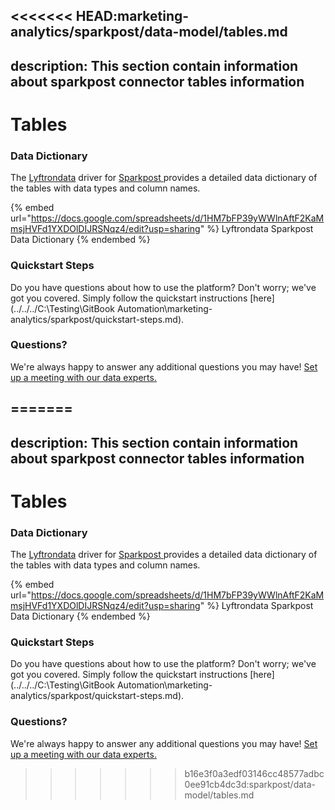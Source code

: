 <<<<<<< HEAD:marketing-analytics/sparkpost/data-model/tables.md
---
description: This section contain information about sparkpost connector tables information
---

# Tables

### Data Dictionary

The [Lyftrondata](https://www.lyftrondata.com/) driver for [Sparkpost](https://www.lyftrondata.com/integration/marketing-analytics/sparkpost//)[ ](https://www.lyftrondata.com/integration/sparkpost/)provides a detailed data dictionary of the tables with data types and column names.

{% embed url="https://docs.google.com/spreadsheets/d/1HM7bFP39yWWlnAftF2KaMmsjHVFd1YXDOlDIJRSNqz4/edit?usp=sharing" %}
Lyftrondata Sparkpost Data Dictionary
{% endembed %}

### Quickstart Steps

Do you have questions about how to use the platform? Don't worry; we've got you covered. Simply follow the quickstart instructions [here](../../../C:\Testing\GitBook Automation\marketing-analytics/sparkpost/quickstart-steps.md).

### Questions? <a href="#questions" id="questions"></a>

We're always happy to answer any additional questions you may have! [Set up a meeting with our data experts.](https://www.lyftrondata.com/book-a-meeting/)

=======
---
description: This section contain information about sparkpost connector tables information
---

# Tables

### Data Dictionary

The [Lyftrondata](https://www.lyftrondata.com/) driver for [Sparkpost](https://www.lyftrondata.com/integration/marketing-analytics/sparkpost//)[ ](https://www.lyftrondata.com/integration/sparkpost/)provides a detailed data dictionary of the tables with data types and column names.

{% embed url="https://docs.google.com/spreadsheets/d/1HM7bFP39yWWlnAftF2KaMmsjHVFd1YXDOlDIJRSNqz4/edit?usp=sharing" %}
Lyftrondata Sparkpost Data Dictionary
{% endembed %}

### Quickstart Steps

Do you have questions about how to use the platform? Don't worry; we've got you covered. Simply follow the quickstart instructions [here](../../../C:\Testing\GitBook Automation\marketing-analytics/sparkpost/quickstart-steps.md).

### Questions? <a href="#questions" id="questions"></a>

We're always happy to answer any additional questions you may have! [Set up a meeting with our data experts.](https://www.lyftrondata.com/book-a-meeting/)

>>>>>>> b16e3f0a3edf03146cc48577adbc0ee91cb4dc3d:sparkpost/data-model/tables.md
